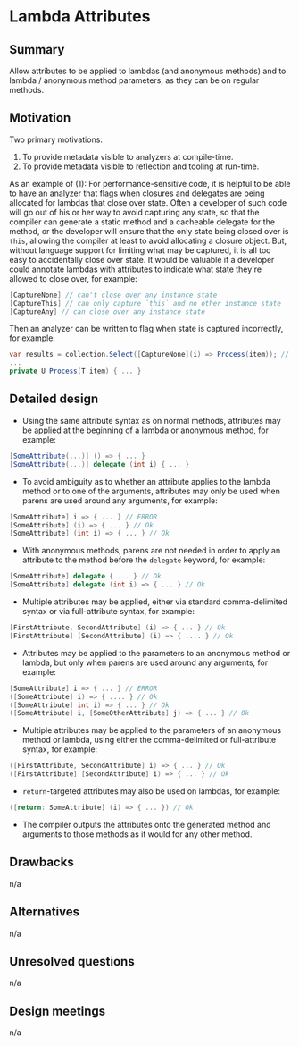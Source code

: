 # Lambda Attributes

## Summary
[summary]: #summary

Allow attributes to be applied to lambdas (and anonymous methods) and to lambda / anonymous method parameters, as they can be on regular methods.

## Motivation
[motivation]: #motivation

Two primary motivations:

1. To provide metadata visible to analyzers at compile-time.
2. To provide metadata visible to reflection and tooling at run-time.

As an example of (1):
For performance-sensitive code, it is helpful to be able to have an analyzer that flags when closures and delegates are being allocated for lambdas that close over state.  Often a developer of such code will go out of his or her way to avoid capturing any state, so that the compiler can generate a static method and a cacheable delegate for the method, or the developer will ensure that the only state being closed over is `this`, allowing the compiler at least to avoid allocating a closure object.  But, without language support for limiting what may be captured, it is all too easy to accidentally close over state.  It would be valuable if a developer could annotate lambdas with attributes to indicate what state they're allowed to close over, for example:

```csharp
[CaptureNone] // can't close over any instance state
[CaptureThis] // can only capture `this` and no other instance state
[CaptureAny] // can close over any instance state
```

Then an analyzer can be written to flag when state is captured incorrectly, for example:

```csharp
var results = collection.Select([CaptureNone](i) => Process(item)); // Analyzer error: [CaptureNone] lambdas captures `this`
...
private U Process(T item) { ... }
```

## Detailed design
[design]: #detailed-design

- Using the same attribute syntax as on normal methods, attributes may be applied at the beginning of a lambda or anonymous method, for example:

```csharp
[SomeAttribute(...)] () => { ... }
[SomeAttribute(...)] delegate (int i) { ... }
```

- To avoid ambiguity as to whether an attribute applies to the lambda method or to one of the arguments, attributes may only be used when parens are used around any arguments, for example:

```csharp
[SomeAttribute] i => { ... } // ERROR
[SomeAttribute] (i) => { ... } // Ok
[SomeAttribute] (int i) => { ... } // Ok
```

- With anonymous methods, parens are not needed in order to apply an attribute to the method before the `delegate` keyword, for example:

```csharp
[SomeAttribute] delegate { ... } // Ok
[SomeAttribute] delegate (int i) => { ... } // Ok
```

- Multiple attributes may be applied, either via standard comma-delimited syntax or via full-attribute syntax, for example:

```csharp
[FirstAttribute, SecondAttribute] (i) => { ... } // Ok
[FirstAttribute] [SecondAttribute] (i) => { .... } // Ok
```

- Attributes may be applied to the parameters to an anonymous method or lambda, but only when parens are used around any arguments, for example:

```csharp
[SomeAttribute] i => { ... } // ERROR
([SomeAttribute] i) => { .... } // Ok
([SomeAttribute] int i) => { ... } // Ok
([SomeAttribute] i, [SomeOtherAttribute] j) => { ... } // Ok
```

- Multiple attributes may be applied to the parameters of an anonymous method or lambda, using either the comma-delimited or full-attribute syntax, for example:

```csharp
([FirstAttribute, SecondAttribute] i) => { ... } // Ok
([FirstAttribute] [SecondAttribute] i) => { ... } // Ok
```

- `return`-targeted attributes may also be used on lambdas, for example:

```csharp
([return: SomeAttribute] (i) => { ... }) // Ok
```

- The compiler outputs the attributes onto the generated method and arguments to those methods as it would for any other method.

## Drawbacks
[drawbacks]: #drawbacks

n/a

## Alternatives
[alternatives]: #alternatives

n/a

## Unresolved questions
[unresolved]: #unresolved-questions

n/a

## Design meetings

n/a

